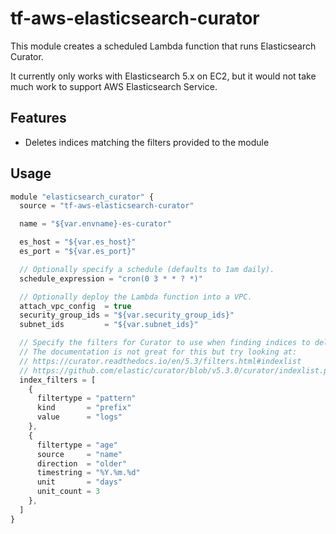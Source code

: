# tf-aws-elasticsearch-curator

This module creates a scheduled Lambda function that runs Elasticsearch Curator.

It currently only works with Elasticsearch 5.x on EC2, but it would not take much work to support AWS Elasticsearch Service.

## Features

* Deletes indices matching the filters provided to the module

## Usage

```js
module "elasticsearch_curator" {
  source = "tf-aws-elasticsearch-curator"

  name = "${var.envname}-es-curator"

  es_host = "${var.es_host}"
  es_port = "${var.es_port}"

  // Optionally specify a schedule (defaults to 1am daily).
  schedule_expression = "cron(0 3 * * ? *)"

  // Optionally deploy the Lambda function into a VPC.
  attach_vpc_config  = true
  security_group_ids = "${var.security_group_ids}"
  subnet_ids         = "${var.subnet_ids}"

  // Specify the filters for Curator to use when finding indices to delete.
  // The documentation is not great for this but try looking at:
  // https://curator.readthedocs.io/en/5.3/filters.html#indexlist
  // https://github.com/elastic/curator/blob/v5.3.0/curator/indexlist.py#L1032
  index_filters = [
    {
      filtertype = "pattern"
      kind       = "prefix"
      value      = "logs"
    },
    {
      filtertype = "age"
      source     = "name"
      direction  = "older"
      timestring = "%Y.%m.%d"
      unit       = "days"
      unit_count = 3
    },
  ]
}
```
